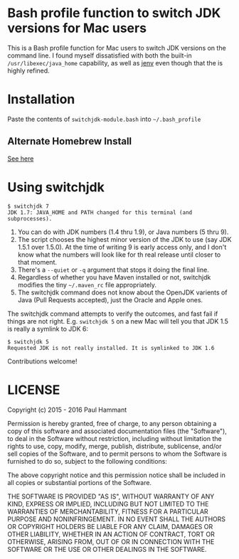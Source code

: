 # Bash profile function to switch JDK versions for Mac users

This is a Bash profile function for Mac users to switch JDK versions on the command line. I found myself dissatisfied with both the built-in <code>/usr/libexec/java_home</code> capability, as well as [jenv](https://github.com/gcuisinier/jenv) even though that the is highly refined.

# Installation

Paste the contents of `switchjdk-module.bash` into `~/.bash_profile`

## Alternate Homebrew Install

[See here](https://github.com/pcattori/homebrew-tap)

# Using switchjdk

```
$ switchjdk 7
JDK 1.7: JAVA_HOME and PATH changed for this terminal (and subprocesses).
```

1. You can do with JDK numbers (1.4 thru 1.9), or Java numbers (5 thru 9).
2. The script chooses the highest minor version of the JDK to use (say JDK 1.5.1 over 1.5.0). At the time of writing 9 is early access only, and I don't know what the numbers will look like for th real release until closer to that moment.
3. There's a `--quiet` or `-q` argument that stops it doing the final line.
4. Regardless of whether you have Maven installed or not, switchjdk modifies the tiny `~/.maven_rc` file appropriately.
5. The switchjdk command does not know about the OpenJDK varients of Java (Pull Requests accepted), just the Oracle and Apple ones.

The switchjdk command attempts to verify the outcomes, and fast fail if things are not right.  E.g. `switchjdk 5` on a new Mac will tell you that JDK 1.5 is really a symlink to JDK 6:

```
$ switchjdk 5
Requested JDK is not really installed. It is symlinked to JDK 1.6
```

Contributions welcome!

# LICENSE

Copyright (c) 2015 - 2016 Paul Hammant

Permission is hereby granted, free of charge, to any person obtaining a copy of this software and associated documentation files (the "Software"), to deal in the Software without restriction, including without limitation the rights to use, copy, modify, merge, publish, distribute, sublicense, and/or sell copies of the Software, and to permit persons to whom the Software is furnished to do so, subject to the following conditions:

The above copyright notice and this permission notice shall be included in all copies or substantial portions of the Software.

THE SOFTWARE IS PROVIDED "AS IS", WITHOUT WARRANTY OF ANY KIND, EXPRESS OR IMPLIED, INCLUDING BUT NOT LIMITED TO THE WARRANTIES OF MERCHANTABILITY, FITNESS FOR A PARTICULAR PURPOSE AND NONINFRINGEMENT. IN NO EVENT SHALL THE AUTHORS OR COPYRIGHT HOLDERS BE LIABLE FOR ANY CLAIM, DAMAGES OR OTHER LIABILITY, WHETHER IN AN ACTION OF CONTRACT, TORT OR OTHERWISE, ARISING FROM, OUT OF OR IN CONNECTION WITH THE SOFTWARE OR THE USE OR OTHER DEALINGS IN THE SOFTWARE.
